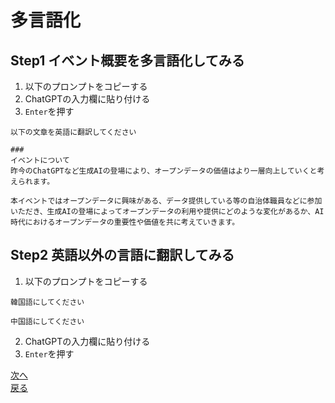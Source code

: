 # 多言語化

## Step1 イベント概要を多言語化してみる

1. 以下のプロンプトをコピーする
2. ChatGPTの入力欄に貼り付ける
3. `Enter`を押す

```
以下の文章を英語に翻訳してください

###
イベントについて
昨今のChatGPTなど生成AIの登場により、オープンデータの価値はより一層向上していくと考えられます。

本イベントではオープンデータに興味がある、データ提供している等の自治体職員などに参加いただき、生成AIの登場によってオープンデータの利用や提供にどのような変化があるか、AI時代におけるオープンデータの重要性や価値を共に考えていきます。
```

## Step2 英語以外の言語に翻訳してみる

1. 以下のプロンプトをコピーする

  ```
  韓国語にしてください
  ```

  ```
  中国語にしてください
  ```

2. ChatGPTの入力欄に貼り付ける
3. `Enter`を押す

[次へ](./introduce.md)  
[戻る](./correction.md)
